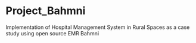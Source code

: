 # Project_Bahmni
Implementation of Hospital Management System in Rural Spaces as a case study using open source EMR Bahmni
